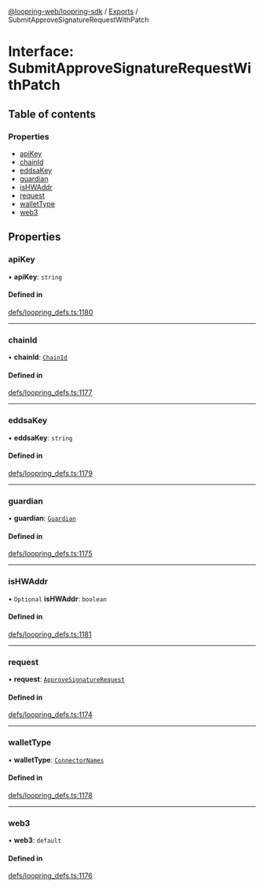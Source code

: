 [@loopring-web/loopring-sdk](../README.md) / [Exports](../modules.md) / SubmitApproveSignatureRequestWithPatch

# Interface: SubmitApproveSignatureRequestWithPatch

## Table of contents

### Properties

- [apiKey](SubmitApproveSignatureRequestWithPatch.md#apikey)
- [chainId](SubmitApproveSignatureRequestWithPatch.md#chainid)
- [eddsaKey](SubmitApproveSignatureRequestWithPatch.md#eddsakey)
- [guardian](SubmitApproveSignatureRequestWithPatch.md#guardian)
- [isHWAddr](SubmitApproveSignatureRequestWithPatch.md#ishwaddr)
- [request](SubmitApproveSignatureRequestWithPatch.md#request)
- [walletType](SubmitApproveSignatureRequestWithPatch.md#wallettype)
- [web3](SubmitApproveSignatureRequestWithPatch.md#web3)

## Properties

### apiKey

• **apiKey**: `string`

#### Defined in

[defs/loopring_defs.ts:1180](https://github.com/Loopring/loopring_sdk/blob/fd60be9/src/defs/loopring_defs.ts#L1180)

___

### chainId

• **chainId**: [`ChainId`](../enums/ChainId.md)

#### Defined in

[defs/loopring_defs.ts:1177](https://github.com/Loopring/loopring_sdk/blob/fd60be9/src/defs/loopring_defs.ts#L1177)

___

### eddsaKey

• **eddsaKey**: `string`

#### Defined in

[defs/loopring_defs.ts:1179](https://github.com/Loopring/loopring_sdk/blob/fd60be9/src/defs/loopring_defs.ts#L1179)

___

### guardian

• **guardian**: [`Guardian`](../modules.md#guardian)

#### Defined in

[defs/loopring_defs.ts:1175](https://github.com/Loopring/loopring_sdk/blob/fd60be9/src/defs/loopring_defs.ts#L1175)

___

### isHWAddr

• `Optional` **isHWAddr**: `boolean`

#### Defined in

[defs/loopring_defs.ts:1181](https://github.com/Loopring/loopring_sdk/blob/fd60be9/src/defs/loopring_defs.ts#L1181)

___

### request

• **request**: [`ApproveSignatureRequest`](ApproveSignatureRequest.md)

#### Defined in

[defs/loopring_defs.ts:1174](https://github.com/Loopring/loopring_sdk/blob/fd60be9/src/defs/loopring_defs.ts#L1174)

___

### walletType

• **walletType**: [`ConnectorNames`](../enums/ConnectorNames.md)

#### Defined in

[defs/loopring_defs.ts:1178](https://github.com/Loopring/loopring_sdk/blob/fd60be9/src/defs/loopring_defs.ts#L1178)

___

### web3

• **web3**: `default`

#### Defined in

[defs/loopring_defs.ts:1176](https://github.com/Loopring/loopring_sdk/blob/fd60be9/src/defs/loopring_defs.ts#L1176)
